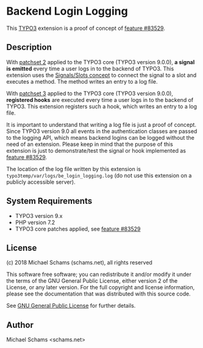 # Backend Login Logging

This [TYPO3](https://typo3.org) extension is a proof of concept of [feature #83529](https://forge.typo3.org/issues/83529).


## Description

With [patchset 2](https://review.typo3.org/#/c/55319/) applied to the TYPO3 core (TYPO3 version 9.0.0), **a signal is emitted** every time a user logs in to the backend of TYPO3. This extension uses the [Signals/Slots concept](https://en.wikipedia.org/wiki/Signals_and_slots) to connect the signal to a slot and executes a method. The method writes an entry to a log file.

With [patchset 3](https://review.typo3.org/#/c/55319/) applied to the TYPO3 core (TYPO3 version 9.0.0), **registered hooks** are executed every time a user logs in to the backend of TYPO3. This extension registers such a hook, which writes an entry to a log file.

It is important to understand that writing a log file is just a proof of concept. Since TYPO3 version 9.0 all events in the authentication classes are passed to the logging API, which means backend logins can be logged without the need of an extension. Please keep in mind that the purpose of this extension is just to demonstrate/test the signal or hook implemented as [feature #83529](https://forge.typo3.org/issues/83529).

The location of the log file written by this extension is `typo3temp/var/logs/be_login_logging.log` (do not use this extension on a publicly accessible server).


## System Requirements

* TYPO3 version 9.x
* PHP version 7.2
* TYPO3 core patches applied, see [feature #83529](https://forge.typo3.org/issues/83529)


## License

(c) 2018 Michael Schams (schams.net), all rights reserved

This software free software; you can redistribute it and/or modify it under the terms of the GNU General Public License, either version 2 of the License, or any later version. For the full copyright and license information, please see the documentation that was distributed with this source code.

See [GNU General Public License](http://www.gnu.org/copyleft/gpl.html) for further details.


## Author

Michael Schams <schams.net>
